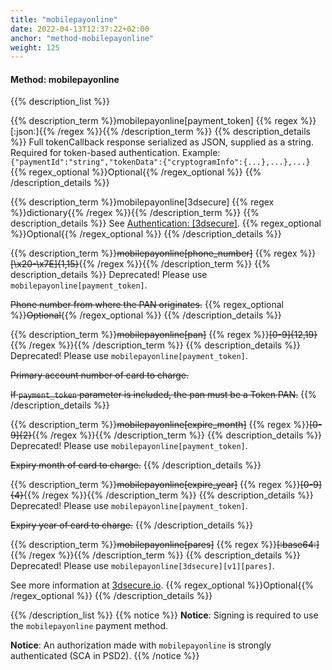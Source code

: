 ```yaml
---
title: "mobilepayonline"
date: 2022-04-13T12:37:22+02:00
anchor: "method-mobilepayonline"
weight: 125
---
```

#### Method: mobilepayonline

{{% description_list %}}

{{% description_term %}}mobilepayonline[payment_token]  {{% regex %}}[\:json\:]{{% /regex %}}{{% /description_term %}}
{{% description_details %}}
Full tokenCallback response serialized as JSON, supplied as a string. Required for token-based authentication.
Example: `{"paymentId":"string","tokenData":{"cryptogramInfo":{...},...},...}`
{{% regex_optional %}}Optional{{% /regex_optional %}}
{{% /description_details %}}

{{% description_term %}}mobilepayonline[3dsecure]  {{% regex %}}dictionary{{% /regex %}}{{% /description_term %}}
{{% description_details %}}
See [Authentication: [3dsecure]](#authentication-3dsecure).
{{% regex_optional %}}Optional{{% /regex_optional %}}
{{% /description_details %}}


{{% description_term %}}~~mobilepayonline[phone_number]~~  {{% regex %}}~~[\x20-\x7E]{1,15}~~{{% /regex %}}{{% /description_term %}}
{{% description_details %}}
Deprecated! Please use `mobilepayonline[payment_token]`.

~~Phone number from where the PAN originates.~~
{{% regex_optional %}}~~Optional~~{{% /regex_optional %}}
{{% /description_details %}}

{{% description_term %}}~~mobilepayonline[pan]~~  {{% regex %}}~~[0-9]{12,19}~~{{% /regex %}}{{% /description_term %}}
{{% description_details %}}
Deprecated! Please use `mobilepayonline[payment_token]`.

~~Primary account number of card to charge.~~

~~If `payment_token` parameter is included, the pan must be a Token PAN.~~
{{% /description_details %}}

{{% description_term %}}~~mobilepayonline[expire_month]~~  {{% regex %}}~~[0-9]{2}~~{{% /regex %}}{{% /description_term %}}
{{% description_details %}}
Deprecated! Please use `mobilepayonline[payment_token]`.

~~Expiry month of card to charge.~~
{{% /description_details %}}

{{% description_term %}}~~mobilepayonline[expire_year]~~  {{% regex %}}~~[0-9]{4}~~{{% /regex %}}{{% /description_term %}}
{{% description_details %}}
Deprecated! Please use `mobilepayonline[payment_token]`.

~~Expiry year of card to charge.~~
{{% /description_details %}}

{{% description_term %}}~~mobilepayonline[pares]~~  {{% regex %}}~~[\:base64\:]~~{{% /regex %}}{{% /description_term %}}
{{% description_details %}}
Deprecated! Please use `mobilepayonline[3dsecure][v1][pares]`.

See more information at [3dsecure.io](https://www.3dsecure.io).
{{% regex_optional %}}Optional{{% /regex_optional %}}
{{% /description_details %}}

{{% /description_list %}}
{{% notice %}}
**Notice**: Signing is required to use the `mobilepayonline` payment method.

**Notice**: An authorization made with `mobilepayonline` is strongly authenticated (SCA in PSD2). 
{{% /notice %}}
